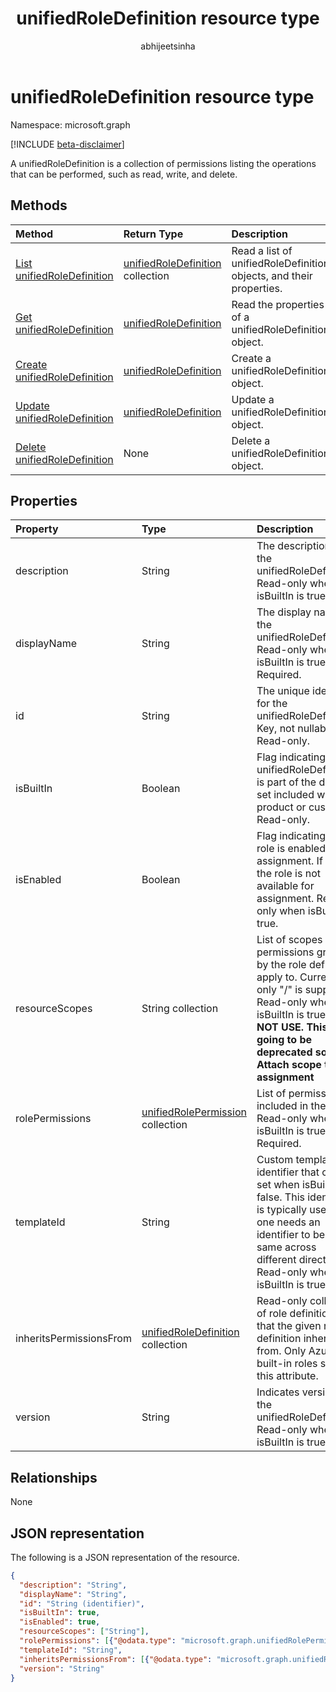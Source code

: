 ﻿---
title: "unifiedRoleDefinition resource type"
description: "A unified role definition is a collection of permissions"
localization_priority: Normal
author: "abhijeetsinha"
ms.prod: "microsoft-identity-platform"
doc_type: "resourcePageType"
---

# unifiedRoleDefinition resource type

Namespace: microsoft.graph

[!INCLUDE [beta-disclaimer](../../includes/beta-disclaimer.md)]

A unifiedRoleDefinition is a collection of permissions listing the operations that can be performed, such as read, write, and delete.

## Methods

| Method                                                                         | Return Type                                                  | Description                                                         |
| :----------------------------------------------------------------------------- | :----------------------------------------------------------- | :------------------------------------------------------------------ |
| [List unifiedRoleDefinition](../api/rbacapplication-list-roledefinitions.md)   | [unifiedRoleDefinition](unifiedroledefinition.md) collection | Read a list of unifiedRoleDefinition objects, and their properties. |
| [Get unifiedRoleDefinition](../api/unifiedroledefinition-get.md)               | [unifiedRoleDefinition](unifiedroledefinition.md)            | Read the properties of a unifiedRoleDefinition object.              |
| [Create unifiedRoleDefinition](../api/rbacapplication-post-roledefinitions.md) | [unifiedRoleDefinition](unifiedroledefinition.md)            | Create a unifiedRoleDefinition object.                              |
| [Update unifiedRoleDefinition](../api/unifiedroledefinition-update.md)         | [unifiedRoleDefinition](unifiedroledefinition.md)            | Update a unifiedRoleDefinition object.                              |
| [Delete unifiedRoleDefinition](../api/unifiedroledefinition-delete.md)         | None                                                         | Delete a unifiedRoleDefinition object.                              |

## Properties

| Property                | Type                                                         | Description                                                                                                                                                                                                                 |
| :---------------------- | :----------------------------------------------------------- | :-------------------------------------------------------------------------------------------------------------------------------------------------------------------------------------------------------------------------- |
| description             | String                                                       | The description for the unifiedRoleDefinition. Read-only when isBuiltIn is true.                                                                                                                                            |
| displayName             | String                                                       | The display name for the unifiedRoleDefinition. Read-only when isBuiltIn is true. Required.                                                                                                                                 |
| id                      | String                                                       | The unique identifier for the unifiedRoleDefinition. Key, not nullable, Read-only.                                                                                                                                          |
| isBuiltIn               | Boolean                                                      | Flag indicating if the unifiedRoleDefinition is part of the default set included with the product or custom. Read-only.                                                                                                     |
| isEnabled               | Boolean                                                      | Flag indicating if the role is enabled for assignment. If false the role is not available for assignment. Read-only when isBuiltIn is true.                                                                                 |
| resourceScopes          | String collection                                            | List of scopes permissions granted by the role definition apply to. Currently only "/" is supported. Read-only when isBuiltIn is true. **DO NOT USE. This is going to be deprecated soon. Attach scope to role assignment** |
| rolePermissions         | [unifiedRolePermission](unifiedrolepermission.md) collection | List of permissions included in the role. Read-only when isBuiltIn is true. Required.                                                                                                                                       |
| templateId              | String                                                       | Custom template identifier that can be set when isBuiltIn is false. This identifier is typically used if one needs an identifier to be the same across different directories. Read-only when isBuiltIn is true.             |
| inheritsPermissionsFrom | [unifiedRoleDefinition](unifiedroledefinition.md) collection | Read-only collection of role definitions that the given role definition inherits from. Only Azure AD built-in roles support this attribute.                                                                                 |
| version                 | String                                                       | Indicates version of the unifiedRoleDefinition. Read-only when isBuiltIn is true.                                                                                                                                           |

## Relationships

None

## JSON representation

The following is a JSON representation of the resource.

<!-- {
  "blockType": "resource",
  "optionalProperties": [

  ],
  "@odata.type": "microsoft.graph.unifiedRoleDefinition",
  "baseType": "",
  "keyProperty": "id"
}-->

```json
{
  "description": "String",
  "displayName": "String",
  "id": "String (identifier)",
  "isBuiltIn": true,
  "isEnabled": true,
  "resourceScopes": ["String"],
  "rolePermissions": [{"@odata.type": "microsoft.graph.unifiedRolePermission"}],
  "templateId": "String",
  "inheritsPermissionsFrom": [{"@odata.type": "microsoft.graph.unifiedRoleDefinition"}],
  "version": "String"
}
```

<!-- uuid: 16cd6b66-4b1a-43a1-adaf-3a886856ed98
2019-02-04 14:57:30 UTC -->

<!-- {
  "type": "#page.annotation",
  "description": "unifiedRoleDefinition resource",
  "keywords": "",
  "section": "documentation",
  "tocPath": ""
}-->
